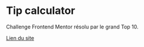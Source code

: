 # Tip calculator

Challenge Frontend Mentor résolu par le grand Top 10.

[Lien du site](https://djalexkidd.github.io/tip-calculator)